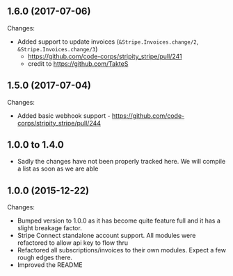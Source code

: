 ## 1.6.0 (2017-07-06)

Changes:

- Added support to update invoices (`&Stripe.Invoices.change/2`, `&Stripe.Invoices.change/3`)
  - https://github.com/code-corps/stripity_stripe/pull/241
  - credit to https://github.com/TakteS

## 1.5.0 (2017-07-04)

Changes:

- Added basic webhook support - https://github.com/code-corps/stripity_stripe/pull/244

## 1.0.0 to 1.4.0

- Sadly the changes have not been properly tracked here. We will compile a list
as soon as we are able

## 1.0.0 (2015-12-22)

Changes:

- Bumped version to 1.0.0 as it has become quite feature full and it has a slight breakage factor.
- Stripe Connect standalone account support. All modules were refactored to allow api key to flow thru
- Refactored all subscriptions/invoices to their own modules. Expect a few rough edges there.
- Improved the README
